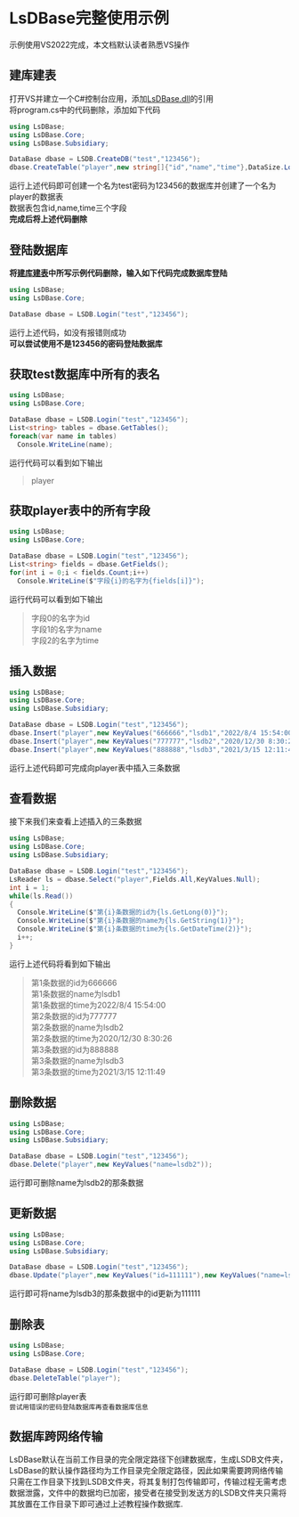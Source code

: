 # LsDBase完整使用示例
示例使用VS2022完成，本文档默认读者熟悉VS操作
## 建库建表
打开VS并建立一个C#控制台应用，添加[LsDBase.dll](https://github.com/1284853081/LsDBase/releases)的引用   
将program.cs中的代码删除，添加如下代码
```C#
using LsDBase;
using LsDBase.Core;
using LsDBase.Subsidiary;

DataBase dbase = LSDB.CreateDB("test","123456");
dbase.CreateTable("player",new string[]{"id","name","time"},DataSize.Long,DataSize.String16,DataSize.String32);
```
运行上述代码即可创建一个名为test密码为123456的数据库并创建了一个名为player的数据表    
数据表包含id,name,time三个字段   
**完成后将上述代码删除**
## 登陆数据库
**将[建库建表](#建库建表)中所写示例代码删除，输入如下代码完成数据库登陆**
```C#
using LsDBase;
using LsDBase.Core;

DataBase dbase = LSDB.Login("test","123456");
```
运行上述代码，如没有报错则成功   
**可以尝试使用不是123456的密码登陆数据库**
## 获取test数据库中所有的表名
```C#
using LsDBase;
using LsDBase.Core;

DataBase dbase = LSDB.Login("test","123456");
List<string> tables = dbase.GetTables();
foreach(var name in tables)
  Console.WriteLine(name);
```
运行代码可以看到如下输出    
> player
## 获取player表中的所有字段
```C#
using LsDBase;
using LsDBase.Core;

DataBase dbase = LSDB.Login("test","123456");
List<string> fields = dbase.GetFields();
for(int i = 0;i < fields.Count;i++)
  Console.WriteLine($"字段{i}的名字为{fields[i]}");
```
运行代码可以看到如下输出    
> 字段0的名字为id   
> 字段1的名字为name   
> 字段2的名字为time
## 插入数据
```C#
using LsDBase;
using LsDBase.Core;
using LsDBase.Subsidiary;

DataBase dbase = LSDB.Login("test","123456");
dbase.Insert("player",new KeyValues("666666","lsdb1","2022/8/4 15:54:00"));
dbase.Insert("player",new KeyValues("777777","lsdb2","2020/12/30 8:30:26"));
dbase.Insert("player",new KeyValues("888888","lsdb3","2021/3/15 12:11:49"));
```
运行上述代码即可完成向player表中插入三条数据
## 查看数据
接下来我们来查看上述插入的三条数据
```C#
using LsDBase;
using LsDBase.Core;
using LsDBase.Subsidiary;

DataBase dbase = LSDB.Login("test","123456");
LsReader ls = dbase.Select("player",Fields.All,KeyValues.Null);
int i = 1;
while(ls.Read())
{
  Console.WriteLine($"第{i}条数据的id为{ls.GetLong(0)}");
  Console.WriteLine($"第{i}条数据的name为{ls.GetString(1)}");
  Console.WriteLine($"第{i}条数据的time为{ls.GetDateTime(2)}");
  i++;
}
```
运行上述代码将看到如下输出
>第1条数据的id为666666    
>第1条数据的name为lsdb1   
>第1条数据的time为2022/8/4 15:54:00   
>第2条数据的id为777777    
>第2条数据的name为lsdb2   
>第2条数据的time为2020/12/30 8:30:26    
>第3条数据的id为888888    
>第3条数据的name为lsdb3   
>第3条数据的time为2021/3/15 12:11:49
## 删除数据
```C#
using LsDBase;
using LsDBase.Core;
using LsDBase.Subsidiary;

DataBase dbase = LSDB.Login("test","123456");
dbase.Delete("player",new KeyValues("name=lsdb2"));
```
运行即可删除name为lsdb2的那条数据
## 更新数据
```C#
using LsDBase;
using LsDBase.Core;
using LsDBase.Subsidiary;

DataBase dbase = LSDB.Login("test","123456");
dbase.Update("player",new KeyValues("id=111111"),new KeyValues("name=lsdb3"));
```
运行即可将name为lsdb3的那条数据中的id更新为111111
## 删除表
```C#
using LsDBase;
using LsDBase.Core;

DataBase dbase = LSDB.Login("test","123456");
dbase.DeleteTable("player");
```
运行即可删除player表   
`尝试用错误的密码登陆数据库再查看数据库信息`
## 数据库跨网络传输
LsDBase默认在当前工作目录的完全限定路径下创建数据库，生成LSDB文件夹，LsDBase的默认操作路径均为工作目录完全限定路径，因此如果需要跨网络传输只需在工作目录下找到LSDB文件夹，将其复制打包传输即可，传输过程无需考虑数据泄露，文件中的数据均已加密，接受者在接受到发送方的LSDB文件夹只需将其放置在工作目录下即可通过上述教程操作数据库.
